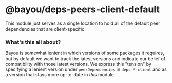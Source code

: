@bayou/deps-peers-client-default
================================

This module just serves as a single location to hold all of the default peer
dependencies that are client-specific.

### What's this all about?

Bayou is somewhat lenient in which versions of some packages it requires, but by
default we want to track the latest versions and indicate our belief of
compatibility with those latest versions. We express this "tension" by
specifying a lenient version under `peerDependencies` in `deps-*-client` and
as a version that stays more up-to-date in _this_ module.
